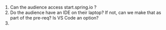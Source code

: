 1. Can the audience access start.spring.io ?
2. Do the audience have an IDE on their laptop? If not, can we make that as part of the pre-req? Is VS Code an option?
3. 